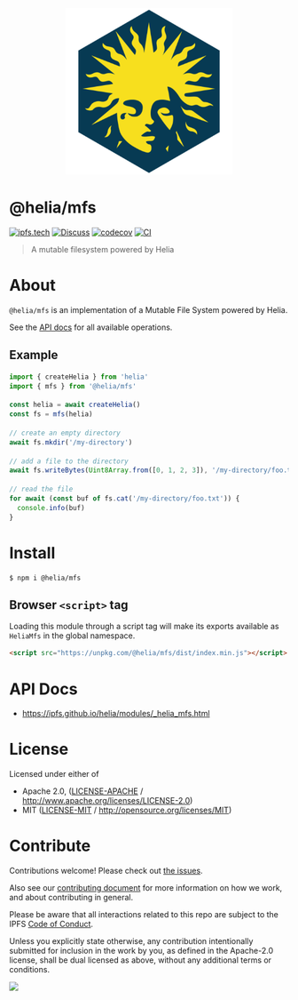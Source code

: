 <p align="center">
  <a href="https://github.com/ipfs/helia" title="Helia">
    <img src="https://raw.githubusercontent.com/ipfs/helia/main/assets/helia.png" alt="Helia logo" width="300" />
  </a>
</p>

# @helia/mfs

[![ipfs.tech](https://img.shields.io/badge/project-IPFS-blue.svg?style=flat-square)](https://ipfs.tech)
[![Discuss](https://img.shields.io/discourse/https/discuss.ipfs.tech/posts.svg?style=flat-square)](https://discuss.ipfs.tech)
[![codecov](https://img.shields.io/codecov/c/github/ipfs/helia.svg?style=flat-square)](https://codecov.io/gh/ipfs/helia)
[![CI](https://img.shields.io/github/actions/workflow/status/ipfs/helia/main.yml?branch=main\&style=flat-square)](https://github.com/ipfs/helia/actions/workflows/main.yml?query=branch%3Amain)

> A mutable filesystem powered by Helia

# About

<!--

!IMPORTANT!

Everything in this README between "# About" and "# Install" is automatically
generated and will be overwritten the next time the doc generator is run.

To make changes to this section, please update the @packageDocumentation section
of src/index.js or src/index.ts

To experiment with formatting, please run "npm run docs" from the root of this
repo and examine the changes made.

-->

`@helia/mfs` is an implementation of a Mutable File System powered by Helia.

See the [API docs](https://ipfs.github.io/helia/modules/_helia_mfs.html) for all available operations.

## Example

```typescript
import { createHelia } from 'helia'
import { mfs } from '@helia/mfs'

const helia = await createHelia()
const fs = mfs(helia)

// create an empty directory
await fs.mkdir('/my-directory')

// add a file to the directory
await fs.writeBytes(Uint8Array.from([0, 1, 2, 3]), '/my-directory/foo.txt')

// read the file
for await (const buf of fs.cat('/my-directory/foo.txt')) {
  console.info(buf)
}
```

# Install

```console
$ npm i @helia/mfs
```

## Browser `<script>` tag

Loading this module through a script tag will make its exports available as `HeliaMfs` in the global namespace.

```html
<script src="https://unpkg.com/@helia/mfs/dist/index.min.js"></script>
```

# API Docs

- <https://ipfs.github.io/helia/modules/_helia_mfs.html>

# License

Licensed under either of

- Apache 2.0, ([LICENSE-APACHE](https://github.com/ipfs/helia/blob/main/packages/mfs/LICENSE-APACHE) / <http://www.apache.org/licenses/LICENSE-2.0>)
- MIT ([LICENSE-MIT](https://github.com/ipfs/helia/blob/main/packages/mfs/LICENSE-MIT) / <http://opensource.org/licenses/MIT>)

# Contribute

Contributions welcome! Please check out [the issues](https://github.com/ipfs/helia/issues).

Also see our [contributing document](https://github.com/ipfs/community/blob/master/CONTRIBUTING_JS.md) for more information on how we work, and about contributing in general.

Please be aware that all interactions related to this repo are subject to the IPFS [Code of Conduct](https://github.com/ipfs/community/blob/master/code-of-conduct.md).

Unless you explicitly state otherwise, any contribution intentionally submitted for inclusion in the work by you, as defined in the Apache-2.0 license, shall be dual licensed as above, without any additional terms or conditions.

[![](https://cdn.rawgit.com/jbenet/contribute-ipfs-gif/master/img/contribute.gif)](https://github.com/ipfs/community/blob/master/CONTRIBUTING.md)
